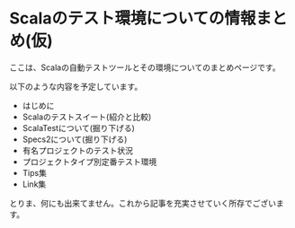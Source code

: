 # Scalaのテスト環境についての情報まとめ(仮)

ここは、Scalaの自動テストツールとその環境についてのまとめページです。

以下のような内容を予定しています。

* はじめに
* Scalaのテストスイート(紹介と比較)
* ScalaTestについて(掘り下げる)
* Specs2について(掘り下げる)
* 有名プロジェクトのテスト状況
* プロジェクトタイプ別定番テスト環境
* Tips集
* Link集

とりま、何にも出来てません。これから記事を充実させていく所存でございます。


